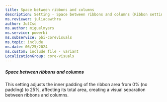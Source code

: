 ```yaml
---
title: Space between ribbons and columns
description: Setting - Space between ribbons and columns (Ribbon settings, Layout, Space between ribbons and columns)
ms.reviewer: juliacawthra
author: JulCsc
ms.author: miguelmyers
ms.service: powerbi
ms.subservice: pbi-corevisuals
ms.topic: include
ms.date: 06/25/2024
ms.custom: include file - variant
LocalizationGroup: core-visuals
---
```

##### Space between ribbons and columns

This setting adjusts the inner padding of the ribbon area from 0% (no padding) to 25%, affecting its total area, creating a visual separation between ribbons and columns.
